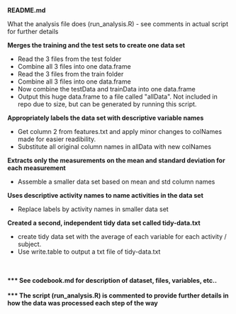 <B>README.md</B>

What the analysis file does (run_analysis.R) - see comments in actual script for further details

<B>Merges the training and the test sets to create one data set</B>
<ul>
<li>
Read the 3 files from the test folder
<li>
Combine all 3 files into one data.frame
<li>
Read the 3 files from the train folder
<li>
Combine all 3 files into one data.frame
<li>
Now combine the testData and trainData into one data.frame
<li>
Output this huge data.frame to a file called "allData". Not included in repo due
to size, but can be generated by running this script.
</ul>

<B>Appropriately labels the data set with descriptive variable names</B>
<ul>
<li>
Get column 2 from features.txt and apply minor changes to colNames made for easier readibility.
<li>
Substitute all original column names in allData with new colNames
</ul>

<B>Extracts only the measurements on the mean and standard deviation for each measurement</B>
<ul>
<li>
Assemble a smaller data set based on mean and std column names
</ul>

<B>Uses descriptive activity names to name activities  in the data set</B>
<ul>
<li>
Replace labels by activity names in smaller data set
</ul>

<B> Created a second, independent tidy data set called tidy-data.txt </B>
<ul>
<li>
create tidy data set with the average of each variable for each activity / subject.
<li>
Use write.table to output a txt file of tidy-data.txt
</ul>

<br>
<br>
<B>*** See codebook.md for description of dataset, files, variables, etc..</B>
<br>
<br>
<B>*** The script (run_analysis.R) is commented to provide further details in how the data was processed each step of the way</B>
